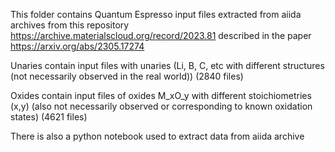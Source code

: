 This folder contains Quantum Espresso input files extracted from aiida archives from this repository https://archive.materialscloud.org/record/2023.81 described in the paper https://arxiv.org/abs/2305.17274 

Unaries contain input files with unaries (Li, B, C, etc with different structures (not necessarily observed in the real world)) (2840 files)

Oxides contain input files of oxides M_xO_y with different stoichiometries (x,y) (also not necessarily observed or corresponding to known oxidation states) (4621 files)

There is also a python notebook used to extract data from aiida archive  
